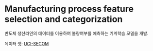 # Manufacturing process feature selection and categorization

반도체 생산라인의 데이터를 이용하여 불량여부를 예측하는 기계학습 모델을 개발.


데이터 셋: [UCI-SECOM](https://www.kaggle.com/paresh2047/uci-semcom)


